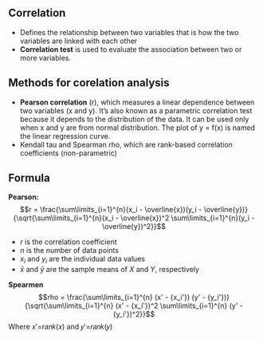 ##  Correlation
* Defines the relationship between two variables that is how the two variables are linked with each other
* **Correlation test** is used to evaluate the association between two or more variables.

## Methods for corelation analysis
* **Pearson correlation** (r), which measures a linear dependence between two variables (x and y). It’s also known as a parametric correlation test because it depends to the distribution of the data. It can be used only when x and y are from normal distribution. The plot of y = f(x) is named the linear regression curve.
* Kendall tau and Spearman rho, which are rank-based correlation coefficients (non-parametric)

## Formula
**Pearson:**
$$r = \frac{\sum\limits_{i=1}^{n}(x_i - \overline{x})(y_i - \overline{y})}{\sqrt{\sum\limits_{i=1}^{n}(x_i - \overline{x})^2 \sum\limits_{i=1}^{n}(y_i - \overline{y})^2}}$$
 
* $r$ is the correlation coefficient
* $n$ is the number of data points
* $x_i$ and $y_i$ are the individual data values
* $\bar{x}$ and $\bar{y}$ are the sample means of $X$ and $Y$, respectively

**Spearmen**
$$rho = \frac{\sum\limits_{i=1}^{n} (x' - {x_i'}) (y' - {y_i'})}{\sqrt{\sum\limits_{i=1}^{n} (x' - {x_i'})^2 \sum\limits_{i=1}^{n} (y' - {y_i'})^2}}$$
Where  𝑥′=𝑟𝑎𝑛𝑘(𝑥)
  and  𝑦′=𝑟𝑎𝑛𝑘(𝑦)


